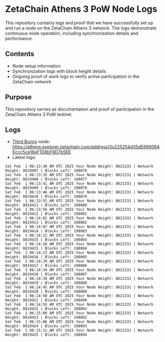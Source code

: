 # ZetaChain Athens 3 PoW Node Logs
This repository contains logs and proof that we have successfully set up and run a node on the ZetaChain Athens 3 network. The logs demonstrate continuous node operation, including synchronization details and performance.

## Contents
- Node setup information
- Synchronization logs with block height details
- Ongoing proof of work logs to verify active participation in the ZetaChain network

## Purpose
This repository serves as documentation and proof of participation in the ZetaChain Athens 3 PoW testnet.

## Logs

- [Third Bunny](https://thirdbunny.xyz/) node: https://athens.explorer.zetachain.com/address/0x225254d35dE666064Eccc5ce16eF1D8bF8D7b5EE
- Latest logs:
```
Sat Feb  1 06:13:30 AM UTC 2025 Your Node Height: 8621331 | Network Height: 8819407 | Blocks Left: 198076
Sat Feb  1 06:13:35 AM UTC 2025 Your Node Height: 8621331 | Network Height: 8819408 | Blocks Left: 198077
Sat Feb  1 06:13:41 AM UTC 2025 Your Node Height: 8621331 | Network Height: 8819409 | Blocks Left: 198078
Sat Feb  1 06:13:46 AM UTC 2025 Your Node Height: 8621331 | Network Height: 8819410 | Blocks Left: 198079
Sat Feb  1 06:13:51 AM UTC 2025 Your Node Height: 8621331 | Network Height: 8819411 | Blocks Left: 198080
Sat Feb  1 06:13:56 AM UTC 2025 Your Node Height: 8621331 | Network Height: 8819412 | Blocks Left: 198081
Sat Feb  1 06:14:02 AM UTC 2025 Your Node Height: 8621331 | Network Height: 8819413 | Blocks Left: 198082
Sat Feb  1 06:14:07 AM UTC 2025 Your Node Height: 8621331 | Network Height: 8819414 | Blocks Left: 198083
Sat Feb  1 06:14:12 AM UTC 2025 Your Node Height: 8621331 | Network Height: 8819415 | Blocks Left: 198084
Sat Feb  1 06:14:18 AM UTC 2025 Your Node Height: 8621331 | Network Height: 8819415 | Blocks Left: 198084
Sat Feb  1 06:14:23 AM UTC 2025 Your Node Height: 8621331 | Network Height: 8819416 | Blocks Left: 198085
Sat Feb  1 06:14:29 AM UTC 2025 Your Node Height: 8621331 | Network Height: 8819417 | Blocks Left: 198086
Sat Feb  1 06:14:34 AM UTC 2025 Your Node Height: 8621331 | Network Height: 8819418 | Blocks Left: 198087
Sat Feb  1 06:14:39 AM UTC 2025 Your Node Height: 8621331 | Network Height: 8819419 | Blocks Left: 198088
Sat Feb  1 06:14:45 AM UTC 2025 Your Node Height: 8621331 | Network Height: 8819420 | Blocks Left: 198089
Sat Feb  1 06:14:50 AM UTC 2025 Your Node Height: 8621331 | Network Height: 8819421 | Blocks Left: 198090
Sat Feb  1 06:14:55 AM UTC 2025 Your Node Height: 8621331 | Network Height: 8819422 | Blocks Left: 198091
Sat Feb  1 06:15:00 AM UTC 2025 Your Node Height: 8621331 | Network Height: 8819423 | Blocks Left: 198092
Sat Feb  1 06:15:06 AM UTC 2025 Your Node Height: 8621331 | Network Height: 8819424 | Blocks Left: 198093
Sat Feb  1 06:15:11 AM UTC 2025 Your Node Height: 8621331 | Network Height: 8819425 | Blocks Left: 198094
```
